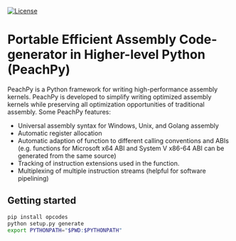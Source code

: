 [![License](https://img.shields.io/badge/license-BSD-brightgreen.png?style=flat)](https://github.com/Maratyszcza/PeachPy/blob/master/license.md)

# Portable Efficient Assembly Code-generator in Higher-level Python (PeachPy)

PeachPy is a Python framework for writing high-performance assembly kernels. PeachPy is developed to simplify writing optimized assembly kernels while preserving all optimization opportunities of traditional assembly. Some PeachPy features:

  - Universal assembly syntax for Windows, Unix, and Golang assembly
  - Automatic register allocation
  - Automatic adaption of function to different calling conventions and ABIs (e.g. functions for Microsoft x64 ABI and System V x86-64 ABI can be generated from the same source)
  - Tracking of instruction extensions used in the function.
  - Multiplexing of multiple instruction streams (helpful for software pipelining)

## Getting started

```bash
pip install opcodes
python setup.py generate
export PYTHONPATH="$PWD:$PYTHONPATH"
```
